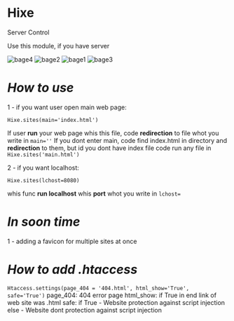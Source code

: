 # Hixe
Server Control

Use this module, if you have server

<img src = 'https://img.shields.io/badge/Server-Control-red' alt='bage4'>
<img src='https://img.shields.io/badge/Made%20by-R5whos-red' alt='bage2'>
<img src='https://img.shields.io/badge/version-1.0-9cf' alt='bage1'>
<img src='https://img.shields.io/badge/write%20on-python3.8-green' alt='bage3'>

# _How to use_

1 - if you want user open main web page:

<code>Hixe.sites(main='index.html')</code>

If user <b>run</b> your web page whis this file, code <b>redirection</b> to file whot you write in <code>main=''</code>
If you dont enter main, code find index.html in directory and <b>redirection</b> to them, but id you dont have index file code run any file in `Hixe.sites('main.html')`

2 - if you want localhost:

<code>Hixe.sites(lchost=8080)</code>

whis func <b>run localhost</b> whis <b>port</b> whot you write in <code>lchost=</code>

# _In soon time_

1 - adding a favicon for multiple sites at once

# _How to add .htaccess_

`Htaccess.settings(page_404 = '404.html', html_show='True', safe='True')`
page_404: 404 error page
html_show: if True in end link of web site was .html
safe: if True - Website protection against script injection else - Website dont protection against script injection

